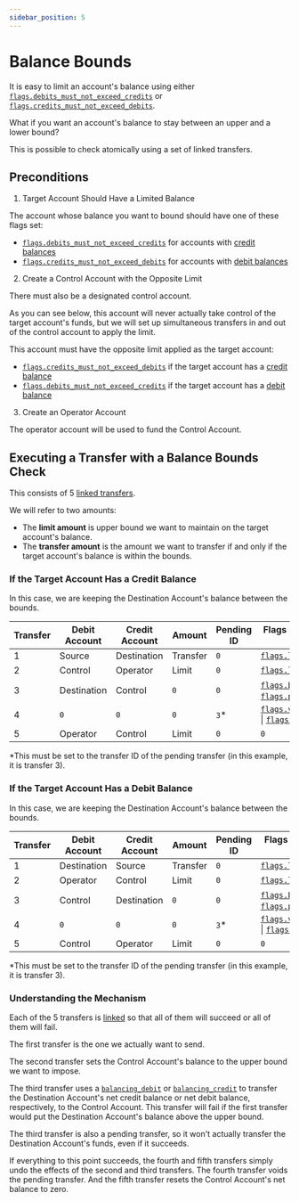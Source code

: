 ```yaml
---
sidebar_position: 5
---
```


# Balance Bounds

It is easy to limit an account's balance using either
[`flags.debits_must_not_exceed_credits`](../../reference/account.md#flagsdebits_must_not_exceed_credits)
or
[`flags.credits_must_not_exceed_debits`](../../reference/account.md#flagscredits_must_not_exceed_debits).

What if you want an account's balance to stay between an upper and a lower bound?

This is possible to check atomically using a set of linked transfers.

## Preconditions

1. Target Account Should Have a Limited Balance

The account whose balance you want to bound should have one of these flags set:

- [`flags.debits_must_not_exceed_credits`](../../reference/account.md#flagsdebits_must_not_exceed_credits)
  for accounts with [credit balances](../data-modeling.md#credit-balances)
- [`flags.credits_must_not_exceed_debits`](../../reference/account.md#flagscredits_must_not_exceed_debits)
  for accounts with [debit balances](../data-modeling.md#debit-balances)

2. Create a Control Account with the Opposite Limit

There must also be a designated control account.

As you can see below, this account will never actually take control of the target account's funds,
but we will set up simultaneous transfers in and out of the control account to apply the limit.

This account must have the opposite limit applied as the target account:

- [`flags.credits_must_not_exceed_debits`](../../reference/account.md#flagscredits_must_not_exceed_debits)
  if the target account has a [credit balance](../data-modeling.md#credit-balances)
- [`flags.debits_must_not_exceed_credits`](../../reference/account.md#flagsdebits_must_not_exceed_credits)
  if the target account has a [debit balance](../data-modeling.md#debit-balances)

3. Create an Operator Account

The operator account will be used to fund the Control Account.

## Executing a Transfer with a Balance Bounds Check

This consists of 5 [linked transfers](../../reference/requests/README.md#linked-events).

We will refer to two amounts:

- The **limit amount** is upper bound we want to maintain on the target account's balance.
- The **transfer amount** is the amount we want to transfer if and only if the target account's
  balance is within the bounds.

### If the Target Account Has a Credit Balance

In this case, we are keeping the Destination Account's balance between the bounds.

| Transfer | Debit Account | Credit Account | Amount   | Pending ID | Flags (Note: `\|` sets multiple flags)                                                                                                                                                                  |
| -------- | ------------- | -------------- | -------- | ---------- | ------------------------------------------------------------------------------------------------------------------------------------------------------------------------------------------------------- |
| 1        | Source        | Destination    | Transfer | `0`        | [`flags.linked`](../../reference/transfer.md#flagslinked)                                                                                                                                               |
| 2        | Control       | Operator       | Limit    | `0`        | [`flags.linked`](../../reference/transfer.md#flagslinked)                                                                                                                                               |
| 3        | Destination   | Control        | `0`      | `0`        | [`flags.balancing_debit`](../../reference/transfer.md#flagsbalancing_debit) \| [`flags.pending`](../../reference/transfer.md#flagspending) \| [`flags.linked`](../../reference/transfer.md#flagslinked) |
| 4        | `0`           | `0`            | `0`      | `3`\*      | [`flags.void_pending_transfer`](../../reference/transfer.md#flagsvoid_pending_transfer) \| [`flags.linked`](../../reference/transfer.md#flagslinked)                                                    |
| 5        | Operator      | Control        | Limit    | `0`        | `0`                                                                                                                                                                                                     |

\*This must be set to the transfer ID of the pending transfer (in this example, it is transfer 3).

### If the Target Account Has a Debit Balance

In this case, we are keeping the Destination Account's balance between the bounds.

| Transfer | Debit Account | Credit Account | Amount   | Pending ID | Flags (Note `\|` sets multiple flags)                                                                                                                                                                     |
| -------- | ------------- | -------------- | -------- | ---------- | --------------------------------------------------------------------------------------------------------------------------------------------------------------------------------------------------------- |
| 1        | Destination   | Source         | Transfer | `0`        | [`flags.linked`](../../reference/transfer.md#flagslinked)                                                                                                                                                 |
| 2        | Operator      | Control        | Limit    | `0`        | [`flags.linked`](../../reference/transfer.md#flagslinked)                                                                                                                                                 |
| 3        | Control       | Destination    | `0`      | `0`        | [`flags.balancing_credit`](../../reference/transfer.md#flagsbalancing_credit) \| [`flags.pending`](../../reference/transfer.md#flagspending) \| [`flags.linked`](../../reference/transfer.md#flagslinked) |
| 4        | `0`           | `0`            | `0`      | `3`\*      | [`flags.void_pending_transfer`](../../reference/transfer.md#flagsvoid_pending_transfer) \| [`flags.linked`](../../reference/transfer.md#flagslinked)                                                      |
| 5        | Control       | Operator       | Limit    | `0`        | `0`                                                                                                                                                                                                       |

\*This must be set to the transfer ID of the pending transfer (in this example, it is transfer 3).

### Understanding the Mechanism

Each of the 5 transfers is [linked](../../reference/requests/README.md#linked-events) so that all of
them will succeed or all of them will fail.

The first transfer is the one we actually want to send.

The second transfer sets the Control Account's balance to the upper bound we want to impose.

The third transfer uses a [`balancing_debit`](../../reference/transfer.md#flagsbalancing_debit) or
[`balancing_credit`](../../reference/transfer.md#flagsbalancing_credit) to transfer the Destination
Account's net credit balance or net debit balance, respectively, to the Control Account. This
transfer will fail if the first transfer would put the Destination Account's balance above the upper
bound.

The third transfer is also a pending transfer, so it won't actually transfer the Destination
Account's funds, even if it succeeds.

If everything to this point succeeds, the fourth and fifth transfers simply undo the effects of the
second and third transfers. The fourth transfer voids the pending transfer. And the fifth transfer
resets the Control Account's net balance to zero.
